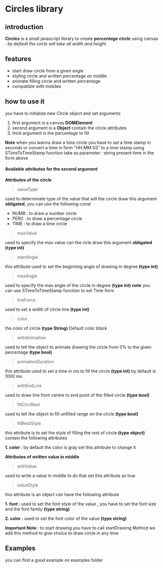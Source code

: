 Circles library
===============

introduction
------------
**Circles** is a small javascript library to create **_percentage circle_** using canvas .
*by default the circle will take all width and height*

features
--------
* start draw circle from a given angle
* styling circle and written percentage on middle
* animate filling circle and written percentage
* compatible with mobiles

how to use it
-------------
you have to initialize new Circle object and set arguments
1. first argument is a canvas **DOMElement**
2. second argument is a **Object** contain the circle attributes
3. third argument is the percentage to fill

**Note** when you wanna draw a time circle you have to set a time stamp in seconds or convert a time in form "HH:MM:SS" to a time stamp using STimeToTimeStamp function
take as parameter : string present time in the form above

#### Available attributes for the second argument
**Attributes of the circle**
> valueType

used to determinate type of the value that will the circle draw this argument **obligated**,
you can use the following const
* NUMB : to draw a number circle
* PERC : to draw a percentage circle
* TIME : to draw a time circle

> maxValue

used to specify the max value can the cirle draw this argument **obligated** **(type int)**

> startAngle

this attribute used to set the beginning angle of drawing in degree **(type int)**

>maxAngle

used to specify the max angle of the circle in degree **(type int)**
**note** you can use STimeToTimeStamp function to set Time form

> lineForce

used to set a width of circle line **(type int)**

> color

the color of circle **(type String)** Default color *black*

> withAnimation

used to tell the object to animate drawing the circle from 0% to the given percentage **(type bool)**

> animationDuration

this attribute used to set a time in ms to fill the circle **(type int)** by default is 1000 ms

> withEndLine

used to draw line from centre to end point of the filled circle **(type bool)**

> fillCirclRest

used to tell the object to fill unfilled range on the circle **(type bool)**

> fillRestStyle

this attribute is to set the style of filling the rest of circle **(type object)**
contain the following attributes

**1. color :** by default the color is gray set this attribute to change it

**Attributes of written value in middle**

>withValue

used to write a value in middle to do that set this attribute as true

>valueStyle

this attribute is an object can have the following attribute

**1. font :**
used to set the font style of the value , you have to set the font size and the font family **(type string)**

**2. color :**
used to set the font color of the value **(type string)**

**Important Note** : to start drawing you have to call startDrawing Method we add this method to give choice to draw circle in any time

Examples
--------
you can find a good example on examples folder
